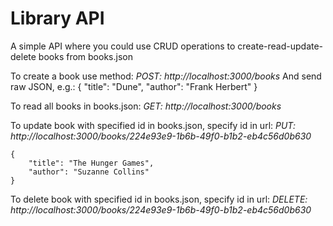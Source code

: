 # Library API
A simple API where you could use CRUD operations to create-read-update-delete books from books.json

To create a book use method:
*POST: http://localhost:3000/books*
And send raw JSON, e.g.:
    {
        "title": "Dune",
        "author": "Frank Herbert"
    }
  
To read all books in books.json:
*GET: http://localhost:3000/books*

To update book with specified id in books.json, specify id in url:
*PUT: http://localhost:3000/books/224e93e9-1b6b-49f0-b1b2-eb4c56d0b630*

    {
        "title": "The Hunger Games",
        "author": "Suzanne Collins"
    }
    
To delete book with specified id in books.json, specify id in url:
*DELETE: http://localhost:3000/books/224e93e9-1b6b-49f0-b1b2-eb4c56d0b630*
